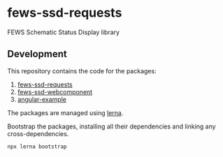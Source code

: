 # fews-ssd-requests
FEWS Schematic Status Display library

## Development

This repository contains the code for the packages:

1. [fews-ssd-requests](packages/fews-ssd-requests)
2. [fews-ssd-webcomponent](packages/fews-ssd-webcomponent)
3. [angular-example](packages/angular-example)

The packages are managed using [lerna](https://lerna.js.org/).

Bootstrap the packages, installing all their dependencies and linking any cross-dependencies.
```
npx lerna bootstrap
```
